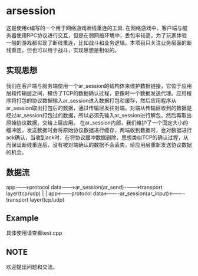 arsession
=========
这是使用c编写的一个用于网络游戏断线重连的工具.
在网络游戏中，客户端与服务器使用RPC协议进行交互，但是在弱网络环境中，丢包率较高，为了玩家体验一般的游戏都实现了断线重连，比如战斗和业务逻辑。本项目只关注业务层面的断线重连，但也可以用于战斗，实现思想是相似的。

实现思想
-------
我们在客户端与服务端使用一个ar_session的结构体来维护数据链接，它位于应用层和传输层之间，模仿了TCP的数据确认过程，更像时一个数据发送代理。应用程序将打包的协议数据输入ar_session进入数据打包和缓存，然后应用程序从ar_session取出打包后的数据，通过传输层发往对端。对端从传输层收到的数据是经过ar_session打包过的数据，所以必须先输入ar_session进行解包，然后再取出原始协议数据，交给上层应用。
在ar_session内部，我们维护了一个固定大小的缓冲区，发送数据时会将原始协议数据进行缓存，两端收到数据时，会对数据进行ack确认，当收到ack时，在将协议缓冲数据删除，思想类似TCP的确认过程，从而保证断线重连后，没有被对端确认的数据不会丢失，给应用层重新发送协议数据的机会。

数据流
-----    
app--->protocol data--->ar_session(ar_send)---->transport layer(tcp/udp)
                                                                    |
                                                                    |
app<---protocol data<----ar_session(ar_input)<----transport layer(tcp/udp)
    
Example
-------
具体使用请查看test.cpp

NOTE
----
欢迎提出问题和交流。

